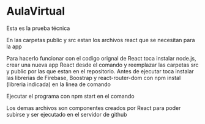 # AulaVirtual
Esta es la prueba técnica

En las carpetas public y src estan los archivos react que se necesitan para la app

Para hacerlo funcionar con el codigo orignal de React toca instalar node.js, crear una nueva app React desde el comando y reemplazar las carpetas src y public por las que estan en el repositorio.
Antes de ejecutar toca instalar las librerias de Firebase, Boostrap y react-router-dom con npm instal (libreria indicada) en la linea de comando

Ejecutar el programa con npm start en el comando

Los demas archivos son componentes creados por React para poder subirse y ser ejecutado en el servidor de github
